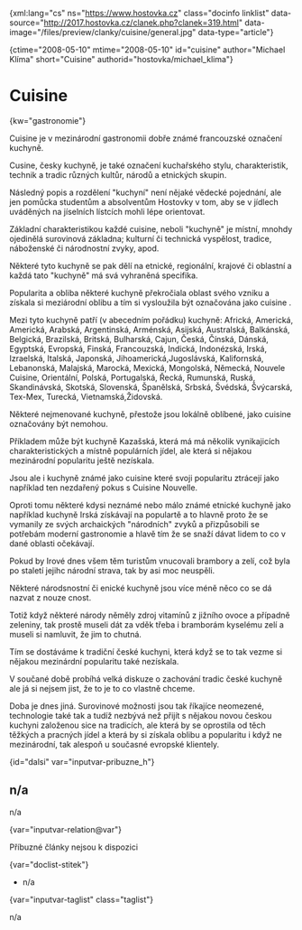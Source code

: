 
{xml:lang="cs" ns="https://www.hostovka.cz" class="docinfo linklist" data-source="http://2017.hostovka.cz/clanek.php?clanek=319.html" data-image="/files/preview/clanky/cuisine/general.jpg" data-type="article"}

{ctime="2008-05-10" mtime="2008-05-10" id="cuisine" author="Michael Klíma" short="Cuisine" authorid="hostovka/michael_klima"}

# Cuisine

<!-- generated attribute kw by user_updatekw.sh on 2020-07-05, do not edit -->

{kw="gastronomie"}

Cuisine je v mezinárodní gastronomii dobře známé francouzské označení kuchyně.

Cusine, česky kuchyně, je také označení kuchařského stylu, charakteristik, technik a tradic různých kultůr, národů a etnických skupin.

Následný popis a rozdělení "kuchyní" není nějaké vědecké pojednání, ale jen pomůcka studentům a absolventům Hostovky v tom, aby se v jídlech uváděných na jíselních lístcích mohli lépe orientovat.

Základní charakteristikou každé cuisine, neboli "kuchyně" je místní, mnohdy ojedinělá surovinová základna; kulturní či technická vyspělost, tradice, náboženské či národnostní zvyky, apod.

Některé tyto kuchyně se pak dělí na etnické, regionální, krajové či oblastní a každá tato "kuchyně" má svá vyhraněná specifika.

Popularita a obliba některé kuchyně překročiala oblast svého vzniku a získala si meziárodní oblibu a tím si vysloužila být označována jako cuisine .

Mezi tyto kuchyně patří (v abecedním pořádku) kuchyně: Africká, Americká, Americká, Arabská, Argentinská, Arménská, Asijská, Australská, Balkánská, Belgická, Brazilská, Britská, Bulharská, Cajun, Česká, Čínská, Dánská, Egyptská, Evropská, Finská, Francouzská, Indická, Indonézská, Irská, Izraelská, Italská, Japonská, Jihoamerická,Jugoslávská, Kalifornská, Lebanonská, Malajská, Marocká, Mexická, Mongolská, Německá, Nouvele Cuisine, Orientální, Polská, Portugalská, Řecká, Rumunská, Ruská, Skandinávská, Skotská, Slovenská, Španělská, Srbská, Švédská, Švýcarská, Tex-Mex, Turecká, Vietnamská,Židovská.

Některé nejmenované kuchyně, přestože jsou lokálně oblíbené, jako cuisine označovány být nemohou.

Příkladem může být kuchyně Kazašská, která má má několik vynikajicích charakteristických a místně populárních jídel, ale která si nějakou mezinárodní popularitu ještě nezískala.

Jsou ale i kuchyně známé jako cuisine které svoji popularitu ztrácejí jako například ten nezdařený pokus s Cuisine Nouvelle.

Oproti tomu některé kdysi neznámé nebo málo známé etnické kuchyně jako například kuchyně Irská získávají na populartě a to hlavně proto že se vymanily ze svých archaických "národních" zvyků a přizpůsobili se potřebám moderní gastronomie a hlavě tím že se snaží dávat lidem to co v dané oblasti očekávají.

Pokud by Irové dnes všem těm turistům vnucovali brambory a zelí, což byla po staletí jejihc národní strava, tak by asi moc neuspěli.

Některé národsnostní či enické kuchyně jsou více méně něco co se dá nazvat z nouze cnost.

Totiž když některé národy něměly zdroj vitamínů z jižního ovoce a případně zeleniny, tak prostě museli dát za vděk třeba i bramborám kyselému zelí a museli si namluvit, že jim to chutná.

Tím se dostáváme k tradiční české kuchyni, která když se to tak vezme si nějakou mezinárdní popularitu také nezískala.

V součané době probíhá velká diskuze o zachování tradic české kuchyně ale já si nejsem jist, že to je to co vlastně chceme.

Doba je dnes jiná. Surovinové možnosti jsou tak říkajíce neomezené, technologie také tak a tudíž nezbývá než přijít s nějakou novou českou kuchyni založenou sice na tradicích, ale která by se oprostila od těch těžkých a pracných jídel a která by si získala oblibu a popularitu i když ne mezinárodní, tak alespoň u současné evropské klientely.

{id="dalsi" var="inputvar-pribuzne_h"}

## n/a

n/a

{var="inputvar-relation@var"}

Příbuzné články nejsou k dispozici

{var="doclist-stitek"}

  * n/a

{var="inputvar-taglist" class="taglist"}

n/a

